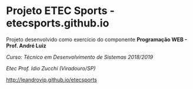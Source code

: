 # Projeto ETEC Sports - etecsports.github.io
Projeto desenvolvido como exercício do componente **Programação WEB - Prof. André Luiz**

_Curso: Técnico em Desenvolvimento de Sistemas 2018/2019_

*Etec Prof. Idio Zucchi (Viradouro/SP)*

http://leandrovip.github.io/etecsports
